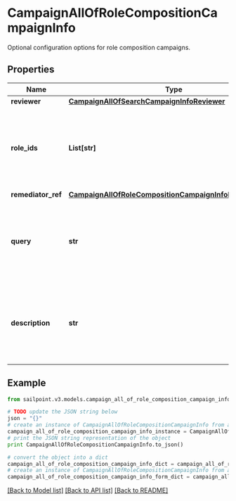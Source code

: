 # CampaignAllOfRoleCompositionCampaignInfo

Optional configuration options for role composition campaigns.

## Properties
Name | Type | Description | Notes
------------ | ------------- | ------------- | -------------
**reviewer** | [**CampaignAllOfSearchCampaignInfoReviewer**](CampaignAllOfSearchCampaignInfoReviewer.md) |  | [optional] 
**role_ids** | **List[str]** | Optional list of roles to include in this campaign. Only one of &#x60;roleIds&#x60; and &#x60;query&#x60; may be set; if neither are set, all roles are included. | [optional] 
**remediator_ref** | [**CampaignAllOfRoleCompositionCampaignInfoRemediatorRef**](CampaignAllOfRoleCompositionCampaignInfoRemediatorRef.md) |  | 
**query** | **str** | Optional search query to scope this campaign to a set of roles. Only one of &#x60;roleIds&#x60; and &#x60;query&#x60; may be set; if neither are set, all roles are included. | [optional] 
**description** | **str** | Describes this role composition campaign. Intended for storing the query used, and possibly the number of roles selected/available. | [optional] 

## Example

```python
from sailpoint.v3.models.campaign_all_of_role_composition_campaign_info import CampaignAllOfRoleCompositionCampaignInfo

# TODO update the JSON string below
json = "{}"
# create an instance of CampaignAllOfRoleCompositionCampaignInfo from a JSON string
campaign_all_of_role_composition_campaign_info_instance = CampaignAllOfRoleCompositionCampaignInfo.from_json(json)
# print the JSON string representation of the object
print CampaignAllOfRoleCompositionCampaignInfo.to_json()

# convert the object into a dict
campaign_all_of_role_composition_campaign_info_dict = campaign_all_of_role_composition_campaign_info_instance.to_dict()
# create an instance of CampaignAllOfRoleCompositionCampaignInfo from a dict
campaign_all_of_role_composition_campaign_info_form_dict = campaign_all_of_role_composition_campaign_info.from_dict(campaign_all_of_role_composition_campaign_info_dict)
```
[[Back to Model list]](../README.md#documentation-for-models) [[Back to API list]](../README.md#documentation-for-api-endpoints) [[Back to README]](../README.md)


